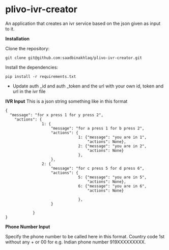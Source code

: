 plivo-ivr-creator
=================

An application that creates an ivr service based on the json  given as input to it.


**Installation**

Clone the repository:
```
git clone git@github.com:saadbinakhlaq/plivo-ivr-creator.git
```

Install the dependencies:
```
pip install -r requirements.txt
```

* Update auth    _id and auth    _token and the url with your own id, token and url in the ivr file


**IVR Input**
This is a json string something like in this format
```
{
  "message": "for x press 1 for y press 2",
	"actions": {
				1: {
					"message": "for a press 1 for b press 2",
					"actions": {
								1: {"message": "you are in 1",
									"actions": None},
								2: {"message": "you are in 2",
									"actions": None}
								},
					},
				2: {
					"message": "for c press 5 for d press 6",
					"actions": {
								5: {"message": "you are in 5",
									"actions": None},
								6: {"message": "you are in 6",
									"actions": None}

								},
					}

			}
}
```

**Phone Number Input**

Specify the phone number to be called here in this format. Country code 1st without any + or 00 
for e.g. Indian phone number 919XXXXXXXXX.
